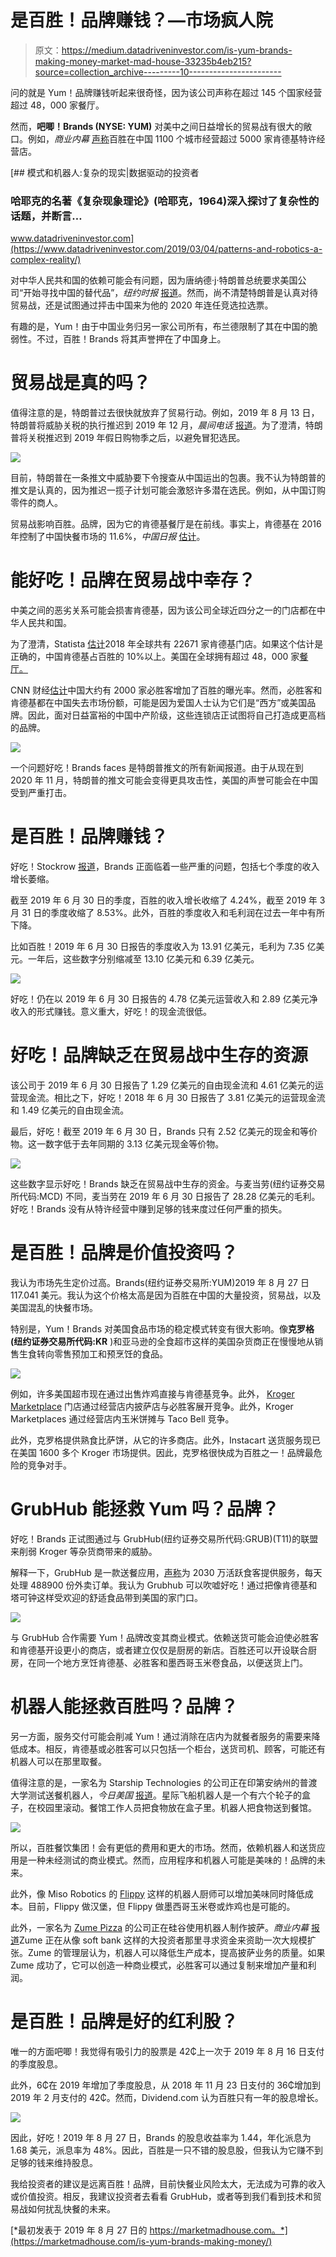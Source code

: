 # 是百胜！品牌赚钱？—市场疯人院

> 原文：<https://medium.datadriveninvestor.com/is-yum-brands-making-money-market-mad-house-33235b4eb215?source=collection_archive---------10----------------------->

问的就是 Yum！品牌赚钱听起来很奇怪，因为该公司声称在超过 145 个国家经营超过 48，000 家餐厅。

然而，**吧唧！Brands (NYSE: YUM)** 对美中之间日益增长的贸易战有很大的敞口。例如，*商业内幕* [声称](https://www.businessinsider.com/most-popular-fast-food-chain-in-china-kfc-photos-2018-4)百胜在中国 1100 个城市经营超过 5000 家肯德基特许经营店。

[](https://www.datadriveninvestor.com/2019/03/04/patterns-and-robotics-a-complex-reality/) [## 模式和机器人:复杂的现实|数据驱动的投资者

### 哈耶克的名著《复杂现象理论》(哈耶克，1964)深入探讨了复杂性的话题，并断言…

www.datadriveninvestor.com](https://www.datadriveninvestor.com/2019/03/04/patterns-and-robotics-a-complex-reality/) 

对中华人民共和国的依赖可能会有问题，因为唐纳德·j·特朗普总统要求美国公司“开始寻找中国的替代品”，*纽约时报* [报道](https://www.nytimes.com/2019/08/23/business/china-tariffs-trump.html)。然而，尚不清楚特朗普是认真对待贸易战，还是试图通过抨击中国来为他的 2020 年连任竞选拉选票。

有趣的是，Yum！由于中国业务归另一家公司所有，布兰德限制了其在中国的脆弱性。不过，百胜！Brands 将其声誉押在了中国身上。

# 贸易战是真的吗？

值得注意的是，特朗普过去很快就放弃了贸易行动。例如，2019 年 8 月 13 日，特朗普将威胁关税的执行推迟到 2019 年 12 月，*晨间电话* [报道](https://www.mcall.com/trump-backs-down-again-delays-most-new-tariffs-on-china-until-december-story.html)。为了澄清，特朗普将关税推迟到 2019 年假日购物季之后，以避免冒犯选民。

![](img/bac96e5d8b2c14c25bdaf6da9edd4f4e.png)

目前，特朗普在一条推文中威胁要下令搜查从中国运出的包裹。我不认为特朗普的推文是认真的，因为推迟一揽子计划可能会激怒许多潜在选民。例如，从中国订购零件的商人。

贸易战影响百胜。品牌，因为它的肯德基餐厅是在前线。事实上，肯德基在 2016 年控制了中国快餐市场的 11.6%，*中国日报* [估计](http://usa.chinadaily.com.cn/china/2017-09/01/content_31433808.htm)。

# 能好吃！品牌在贸易战中幸存？

中美之间的恶劣关系可能会损害肯德基，因为该公司全球近四分之一的门店都在中华人民共和国。

为了澄清，Statista [估计](https://www.statista.com/statistics/256793/kfc-restaurants-worldwide-by-geographic-region/)2018 年全球共有 22671 家肯德基门店。如果这个估计是正确的，中国肯德基占百胜的 10%以上。美国在全球拥有超过 48，000 家[餐厅。](https://www.yum.com/wps/portal/yumbrands/Yumbrands/footer-pages/faq)

CNN 财经[估计](https://www.cnn.com/2019/03/05/business/kfc-fastfood-pizza-hut-china/index.html)中国大约有 2000 家必胜客增加了百胜的曝光率。然而，必胜客和肯德基都在中国失去市场份额，可能是因为爱国人士认为它们是“西方”或美国品牌。因此，面对日益富裕的中国中产阶级，这些连锁店正试图将自己打造成更高档的品牌。

![](img/13758d6b4a6b0e7bc02ad650912604d5.png)

一个问题好吃！Brands faces 是特朗普推文的所有新闻报道。由于从现在到 2020 年 11 月，特朗普的推文可能会变得更具攻击性，美国的声誉可能会在中国受到严重打击。

# 是百胜！品牌赚钱？

好吃！Stockrow [报道](https://stockrow.com/YUM/financials/income/quarterly)，Brands 正面临着一些严重的问题，包括七个季度的收入增长萎缩。

截至 2019 年 6 月 30 日的季度，百胜的收入增长收缩了 4.24%，截至 2019 年 3 月 31 日的季度收缩了 8.53%。此外，百胜的季度收入和毛利润在过去一年中有所下降。

比如百胜！2019 年 6 月 30 日报告的季度收入为 13.91 亿美元，毛利为 7.35 亿美元。一年后，这些数字分别缩减至 13.10 亿美元和 6.39 亿美元。

![](img/bbe71de9b3132ac46d44582640bb8913.png)

好吃！仍在以 2019 年 6 月 30 日报告的 4.78 亿美元运营收入和 2.89 亿美元净收入的形式赚钱。意义重大，好吃！的现金流很低。

# 好吃！品牌缺乏在贸易战中生存的资源

该公司于 2019 年 6 月 30 日报告了 1.29 亿美元的自由现金流和 4.61 亿美元的运营现金流。相比之下，好吃！2018 年 6 月 30 日报告了 3.81 亿美元的运营现金流和 1.49 亿美元的自由现金流。

最后，好吃！截至 2019 年 6 月 30 日，Brands 只有 2.52 亿美元的现金和等价物。这一数字低于去年同期的 3.13 亿美元现金等价物。

![](img/94a7866d4c209ad5c1517877b81a46ae.png)

这些数字显示好吃！Brands 缺乏在贸易战中生存的资金。与麦当劳(纽约证券交易所代码:MCD) 不同，麦当劳在 2019 年 6 月 30 日报告了 28.28 亿美元的毛利。好吃！Brands 没有从特许经营中赚到足够的钱来度过任何严重的损失。

# 是百胜！品牌是价值投资吗？

我认为市场先生定价过高。Brands(纽约证券交易所:YUM)2019 年 8 月 27 日 117.041 美元。我认为这个价格太高是因为百胜在中国的大量投资，贸易战，以及美国混乱的快餐市场。

特别是，Yum！Brands 对美国食品市场的稳定模式转变有很大影响。像**克罗格(纽约证券交易所代码:KR** )和亚马逊的全食超市这样的美国杂货商正在慢慢地从销售生食转向零售预加工和预烹饪的食品。

![](img/04e2db069f1fb3101d80bc21655d3f32.png)

例如，许多美国超市现在通过出售炸鸡直接与肯德基竞争。此外， [Kroger Marketplace](https://www.kroger.com/p/deli-pizza-to-go/0000000001801) 门店通过经营店内披萨店与必胜客展开竞争。此外，Kroger Marketplaces 通过经营店内玉米饼摊与 Taco Bell 竞争。

此外，克罗格提供熟食比萨饼，从它的许多商店。此外，Instacart 送货服务现已在美国 1600 多个 Kroger 市场提供。因此，克罗格很快成为百胜之一！品牌最危险的竞争对手。

# GrubHub 能拯救 Yum 吗？品牌？

好吃！Brands 正试图通过与 GrubHub(纽约证券交易所代码:GRUB)(T11)的联盟来削弱 Kroger 等杂货商带来的威胁。

解释一下，GrubHub 是一款送餐应用，[声称](https://about.grubhub.com/about-us/what-is-grubhub/default.aspx)为 2030 万活跃食客提供服务，每天处理 488900 份外卖订单。我认为 Grubhub 可以吹嘘好吃！通过把像肯德基和塔可钟这样受欢迎的舒适食品带到美国的家门口。

![](img/d105ad78caa482dd27dab4e36dd718d5.png)

与 GrubHub 合作需要 Yum！品牌改变其商业模式。依赖送货可能会迫使必胜客和肯德基开设更小的商店，或者建立仅仅是厨房的新店。百胜还可以开设联合厨房，在同一个地方烹饪肯德基、必胜客和墨西哥玉米卷食品，以便送货上门。

# 机器人能拯救百胜吗？品牌？

另一方面，服务交付可能会削减 Yum！通过消除在店内为就餐者服务的需要来降低成本。相反，肯德基或必胜客可以只包括一个柜台，送货司机、顾客，可能还有机器人可以在那里取餐。

值得注意的是，一家名为 Starship Technologies 的公司正在印第安纳州的普渡大学测试送餐机器人，*今日美国* [报道](https://www.usatoday.com/story/news/nation/2019/08/22/food-delivery-robots-ready-roll-purdue-university-campus/2078984001/)。星际飞船机器人是一个有六个轮子的盒子，在校园里滚动。餐馆工作人员把食物放在盒子里。机器人把食物送到餐馆。

![](img/7bfccf2937552375708ffccf549c48f4.png)

所以，百胜餐饮集团！会有更低的费用和更大的市场。然而，依赖机器人和送货应用是一种未经测试的商业模式。然而，应用程序和机器人可能是美味的！品牌的未来。

此外，像 Miso Robotics 的 [Flippy](https://misorobotics.com/flippy/) 这样的机器人厨师可以增加美味同时降低成本。目前，Flippy 做汉堡，但 Flippy 做墨西哥玉米卷或炸鸡也是可能的。

此外，一家名为 [Zume Pizza](https://zumepizza.com/) 的公司正在硅谷使用机器人制作披萨。*商业内幕* [报道](https://www.businessinsider.com/zume-pizza-robot-expansion-2017-6)Zume 正在从像 soft bank 这样的大投资者那里寻求资金来资助一次大规模扩张。Zume 的管理层认为，机器人可以降低生产成本，提高披萨业务的质量。如果 Zume 成功了，它可以创造一种商业模式，必胜客可以通过复制来增加产量和利润。

# 是百胜！品牌是好的红利股？

唯一的方面吧唧！我觉得有吸引力的股票是 42₵上一次于 2019 年 8 月 16 日支付的季度股息。

此外，6₵在 2019 年增加了季度股息，从 2018 年 11 月 23 日支付的 36₵增加到 2019 年 2 月支付的 42₵。然而，Dividend.com 认为百胜只有一年的股息增长。

![](img/35d365583f425aab079f967ab86704c1.png)

因此，好吃！2019 年 8 月 27 日，Brands 的股息收益率为 1.44，年化派息为 1.68 美元，派息率为 48%。因此，百胜是一只不错的股息股，但我认为它赚不到足够的钱来维持股息。

我给投资者的建议是远离百胜！品牌，目前快餐业风险太大，无法成为可靠的收入或价值投资。相反，我建议投资者去看看 GrubHub，或者等到我们看到技术和贸易战如何扰乱快餐的未来。

[*最初发表于 2019 年 8 月 27 日的 https://marketmadhouse.com。*](https://marketmadhouse.com/is-yum-brands-making-money/)